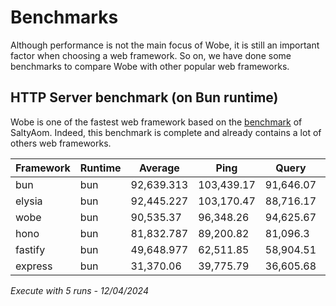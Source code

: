 # Benchmarks

Although performance is not the main focus of Wobe, it is still an important factor when choosing a web framework. So on, we have done some benchmarks to compare Wobe with other popular web frameworks.

## HTTP Server benchmark (on Bun runtime)

Wobe is one of the fastest web framework based on the [benchmark](https://github.com/SaltyAom/bun-http-framework-benchmark) of SaltyAom. Indeed, this benchmark is complete and already contains a lot of others web frameworks.

| Framework | Runtime | Average    | Ping       | Query     | Body      |
| --------- | ------- | ---------- | ---------- | --------- | --------- |
| bun       | bun     | 92,639.313 | 103,439.17 | 91,646.07 | 82,832.7  |
| elysia    | bun     | 92,445.227 | 103,170.47 | 88,716.17 | 85,449.04 |
| wobe      | bun     | 90,535.37  | 96,348.26  | 94,625.67 | 80,632.18 |
| hono      | bun     | 81,832.787 | 89,200.82  | 81,096.3  | 75,201.24 |
| fastify   | bun     | 49,648.977 | 62,511.85  | 58,904.51 | 27,530.57 |
| express   | bun     | 31,370.06  | 39,775.79  | 36,605.68 | 17,728.71 |

_Execute with 5 runs - 12/04/2024_

